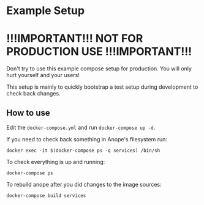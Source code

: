 Example Setup
===

# !!!IMPORTANT!!! NOT FOR PRODUCTION USE !!!IMPORTANT!!!

Don't try to use this example compose setup for production. You will only hurt yourself and your users!

This setup is mainly to quickly bootstrap a test setup during development to check back changes.

## How to use

Edit the `docker-compose.yml` and run `docker-compose up -d`.

If you need to check back something in Anope's filesystem run:

```console
docker exec -it $(docker-compose ps -q services) /bin/sh
```

To check everything is up and running:

```console
docker-compose ps
```

To rebuild anope after you did changes to the image sources:

```console
docker-compose build services
```



